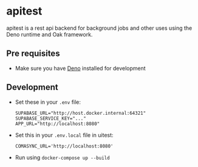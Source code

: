 # apitest

apitest is a rest api backend for background jobs and other uses using the
Deno runtime and Oak framework.

## Pre requisites

- Make sure you have
  [Deno](https://deno.land/manual@v1.29.1/getting_started/installation)
  installed for development

## Development

- Set these in your `.env` file:
  ```
  SUPABASE_URL="http://host.docker.internal:64321"
  SUPABASE_SERVICE_KEY="..."
  APP_URL="http://localhost:8080"
  ```

- Set this in your `.env.local` file in uitest:
  ```
  COMASYNC_URL='http://localhost:8080'
  ```
- Run using `docker-compose up --build`

